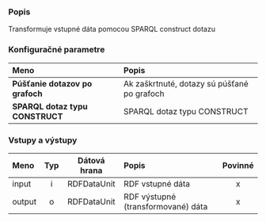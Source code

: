 ### Popis

Transformuje vstupné dáta pomocou SPARQL construct dotazu

### Konfiguračné parametre

| Meno | Popis |
|:----|:----|
|**Púšťanie dotazov po grafoch** | Ak zaškrtnuté, dotazy sú púšťané po grafoch |
|**SPARQL dotaz typu CONSTRUCT** | SPARQL dotaz typu CONSTRUCT |

### Vstupy a výstupy

|Meno |Typ | Dátová hrana | Popis | Povinné |
|:--------|:------:|:------:|:-------------|:---------------------:|
|input  |i| RDFDataUnit | RDF vstupné dáta |x|
|output |o| RDFDataUnit | RDF výstupné (transformované) dáta |x|
